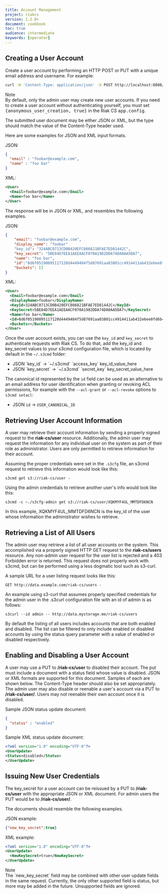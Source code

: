 ```yaml
---
title: Account Management
project: riakcs
version: 1.2.0+
document: cookbook
toc: true
audience: intermediate
keywords: [operator]
---
```


## Creating a User Account

Create a user account by performing an HTTP POST or PUT with a unique email address and username. For example:

```bash
curl -H 'Content-Type: application/json' -X POST http://localhost:8080/riak-cs/user --data '{"email":"foobar@example.com", "name":"foo bar"}'
```

<div class="note"><div class="title">Note</div>
By default, only the admin user may create new user accounts. If you need to create a user account without authenticating yourself, you must set <tt>{anonymous_user_creation, true}</tt> in the Riak CS <tt>app.config</tt>.
</div>

The submitted user document may be either JSON or XML, but the type should match the value of the Content-Type header used.

Here are some examples for JSON and XML input formats.

JSON:

```json
{
  "email" : "foobar@example.com",
  "name" : "foo bar"
}
```

XML:

```xml
<User>
  <Email>foobar@example.com</Email>
  <Name>foo bar</Name>
</User>
```

The response will be in JSON or XML, and resembles the following examples.

JSON:

```json
{
    "email": "foobar@example.com",
    "display_name": "foobar"
    "key_id": "324ABC0713CD0B420EFC086821BFAE7ED81442C",
    "key_secret": "5BE84D7EEA1AEEAACF070A1982DDA74DA0AA5DA7",
    "name": "foo bar",
    "id":"8d6f05190095117120d4449484f5d87691aa03801cc4914411ab432e6ee0fd6b",
    "buckets": []
}
```

XML:

```xml
<User>
  <Email>foobar@example.com</Email>
  <DisplayName>foobar</DisplayName>
  <KeyId>324ABC0713CD0B420EFC086821BFAE7ED81442C</KeyId>
  <KeySecret>5BE84D7EEA1AEEAACF070A1982DDA74DA0AA5DA7</KeySecret>
  <Name>foo bar</Name>
  <Id>8d6f05190095117120d4449484f5d87691aa03801cc4914411ab432e6ee0fd6b</Id>
  <Buckets></Buckets>
</User>
```

Once the user account exists, you can use the `key_id` and `key_secret` to authenticate requests with Riak CS. To do that, add the key_id and key_secret values to your s3cmd configuration file, which is located by default in the `~/.s3cmd` folder:

* JSON \`key_id\` -> \`~/.s3cmd\` \`access_key\` key_id_value_here
* JSON \`key_secret\` -> \`~/.s3cmd\` \`secret_key\` key_secret_value_here

The canonical id represented by the `id` field can be used as an alternative to an email address for user identification when granting or revoking ACL permissions, for example with the `--acl-grant` or `--acl-revoke` options to `s3cmd setacl`:

* JSON `id` -> `USER_CANONICAL_ID`

## Retrieving User Account Information
A user may retrieve their account information by sending a properly signed request to the **riak-cs/user** resource. Additionally, the admin user may request the information for any individual user on the system as part of their role as administrator. Users are only permitted to retrieve information for their account.

Assuming the proper credentials were set in the `.s3cfg` file, an s3cmd request to retrieve this information would look like this:

    s3cmd get s3://riak-cs/user -

Using the admin credentials to retrieve another user's info would look like this:

    s3cmd -c ~./s3cfg-admin get s3://riak-cs/user/XQKMYF4UL_MMTDFD6NCN

In this example, XQKMYF4UL_MMTDFD6NCN is the key_id of the user whose information the administrator wishes to retrieve.

## Retrieving a List of All Users
The admin user may retrieve a list of all user accounts on the system. This accomplished via a properly signed HTTP GET request to the **riak-cs/users** resource. Any non-admin user request for the user list is rejected and a 403 Forbidden error is returned. This request does not properly work with s3cmd, but can be performed using a less dogmatic tool such as s3-curl.

A sample URL for a user listing request looks like this:

    GET http://data.example.com/riak-cs/users -

An example using s3-curl that assumes properly specified credentials for the admin user in the .s3curl configuration file with an id of admin is as follows:

    s3curl --id admin -- http://data.mystorage.me/riak-cs/users

By default the listing of all users includes accounts that are both enabled and disabled. The list can be filtered to only include enabled or disabled accounts by using the status query parameter with a value of enabled or disabled respectively.

## Enabling and Disabling a User Account
A user may use a PUT to **/riak-cs/user** to disabled their account. The put must include a document with a status field whose value is disabled. JSON or XML formats are supported for this document. Samples of each are shown below. The Content-Type header should also be set appropriately. The admin user may also disable or reenable a user's account via a PUT to **/riak-cs/user/<user-key-id>**. Users may not reenable their own account once it is disabled.

Sample JSON status update document:

```json
{
  "status" : "enabled"
}
```

Sample XML status update document:

```xml
<?xml version="1.0" encoding="UTF-8"?>
<UserUpdate>
<Status>disabled</Status>
</UserUpdate>
```

## Issuing New User Credentials
The key_secret for a user account can be reissued by a PUT to **/riak-cs/user** with the appropriate JSON or XML document. For admin users the PUT would be to **/riak-cs/user/<key-id>**.

The documents should resemble the following examples.

JSON example:

```json
{"new_key_secret":true}
```

XML example:

```xml
<?xml version="1.0" encoding="UTF-8"?>
<UserUpdate>
  <NewKeySecret>true</NewKeySecret>
</UserUpdate>
```

<div class="note">
<div class="title">Note</div>
The `new_key_secret` field may be combined with other user update fields in the same request. Currently, the only other supported field is status, but more may be added in the future. Unsupported fields are ignored.
</div>
